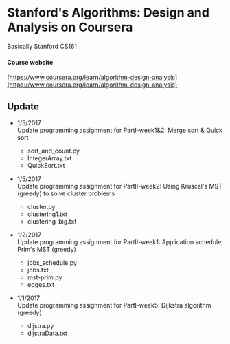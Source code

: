 # Stanford's Algorithms: Design and Analysis on Coursera

Basically Stanford CS161
#### Course website
[https://www.coursera.org/learn/algorithm-design-analysis](https://www.coursera.org/learn/algorithm-design-analysis)

## Update

* 1/5/2017  
Update programming assignment for PartI-week1&2: Merge sort & Quick sort
	* sort_and_count.py
	* IntegerArray.txt
	* QuickSort.txt

* 1/5/2017  
Update programming assignment for PartII-week2: Using Kruscal's MST (greedy) to solve cluster problems
	* cluster.py
	* clustering1.txt
	* clustering_big.txt

* 1/2/2017  
Update programming assignment for PartII-week1: Application schedule; Prim's MST (greedy)
	* jobs_schedule.py
	* jobs.txt
    * mst-prim.py
	* edges.txt

* 1/1/2017  
Update programming assignment for PartI-week5: Dijkstra algorithm (greedy)
	* dijstra.py
	* dijstraData.txt
